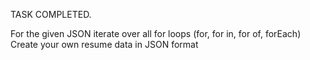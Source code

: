 TASK COMPLETED.

For the given JSON iterate over all for loops (for, for in, for of, forEach)
Create your own resume data in JSON format

